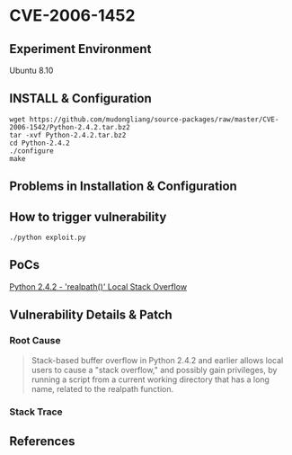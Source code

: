 # CVE-2006-1452

## Experiment Environment

Ubuntu 8.10

## INSTALL & Configuration

```
wget https://github.com/mudongliang/source-packages/raw/master/CVE-2006-1542/Python-2.4.2.tar.bz2
tar -xvf Python-2.4.2.tar.bz2
cd Python-2.4.2
./configure
make
```

## Problems in Installation & Configuration


## How to trigger vulnerability

```
./python exploit.py
```

## PoCs

[Python 2.4.2 - 'realpath()' Local Stack Overflow](https://www.exploit-db.com/exploits/1591/)

## Vulnerability Details & Patch

### Root Cause

> Stack-based buffer overflow in Python 2.4.2 and earlier allows local users to cause a "stack overflow," 
> and possibly gain privileges, by running a script from a current working directory 
> that has a long name, related to the realpath function.

### Stack Trace

## References
